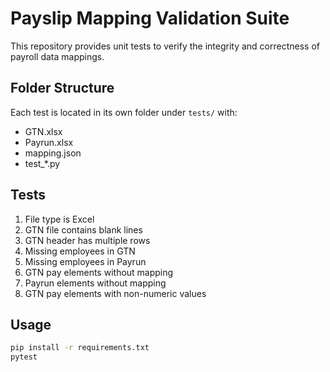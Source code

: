 # Payslip Mapping Validation Suite

This repository provides unit tests to verify the integrity and correctness of payroll data mappings.

## Folder Structure

Each test is located in its own folder under `tests/` with:

- GTN.xlsx
- Payrun.xlsx
- mapping.json
- test\_\*.py

## Tests

1. File type is Excel
2. GTN file contains blank lines
3. GTN header has multiple rows
4. Missing employees in GTN
5. Missing employees in Payrun
6. GTN pay elements without mapping
7. Payrun elements without mapping
8. GTN pay elements with non-numeric values

## Usage

```bash
pip install -r requirements.txt
pytest
```

